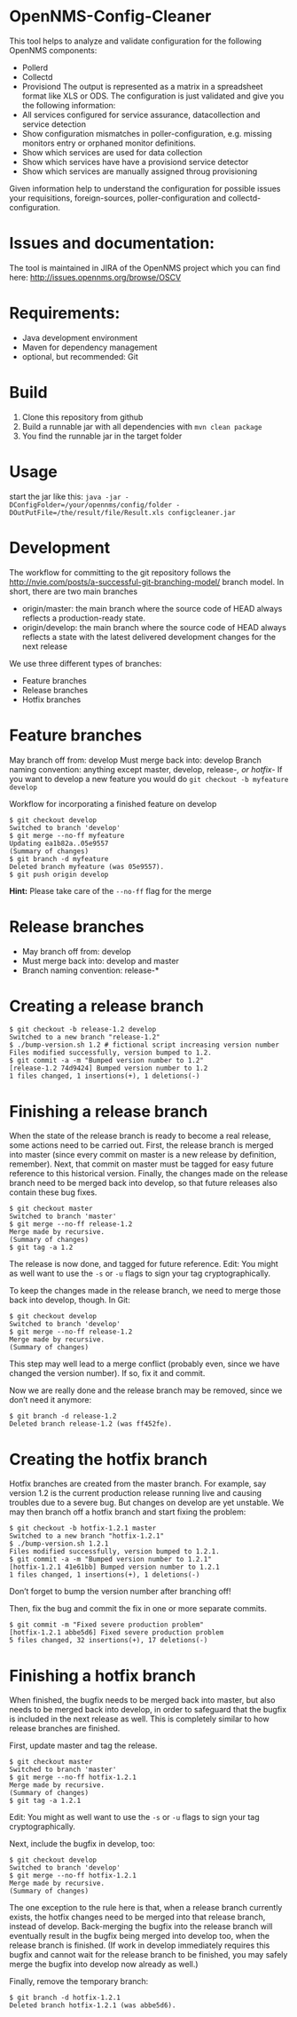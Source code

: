 OpenNMS-Config-Cleaner
======================

This tool helps to analyze and validate configuration for the following OpenNMS components:
- Pollerd
- Collectd
- Provisiond
The output is represented as a matrix in a spreadsheet format like XLS or ODS. The configuration is just validated and give you the following information:
- All services configured for service assurance, datacollection and service detection
- Show configuration mismatches in poller-configuration, e.g. missing monitors entry or orphaned monitor definitions.
- Show which services are used for data collection
- Show which services have have a provisiond service detector
- Show which services are manually assigned throug provisioning

Given information help to understand the configuration for possible issues your requisitions, foreign-sources, poller-configuration and collectd-configuration.

Issues and documentation:
=========================
The tool is maintained in JIRA of the OpenNMS project which you can find here: http://issues.opennms.org/browse/OSCV

Requirements:
=============
- Java development environment
- Maven for dependency management
- optional, but recommended: Git

Build
=====
1. Clone this repository from github
2. Build a runnable jar with all dependencies with `mvn clean package`
3. You find the runnable jar in the target folder

Usage
=====
start the jar like this:
`java -jar -DConfigFolder=/your/opennms/config/folder -DOutPutFile=/the/result/file/Result.xls configcleaner.jar`

Development
===========
The workflow for committing to the git repository follows the http://nvie.com/posts/a-successful-git-branching-model/ branch model. In short, there are two main branches
- origin/master: the main branch where the source code of HEAD always reflects a production-ready state.
- origin/develop: the main branch where the source code of HEAD always reflects a state with the latest delivered development changes for the next release

We use three different types of branches:
- Feature branches
- Release branches
- Hotfix branches

Feature branches
================
May branch off from: develop
Must merge back into: develop
Branch naming convention: anything except master, develop, release-*, or hotfix-*
If you want to develop a new feature you would do 
`git checkout -b myfeature develop`

Workflow for incorporating a finished feature on develop

    $ git checkout develop
    Switched to branch 'develop'
    $ git merge --no-ff myfeature
    Updating ea1b82a..05e9557
    (Summary of changes)
    $ git branch -d myfeature
    Deleted branch myfeature (was 05e9557).
    $ git push origin develop

**Hint:** Please take care of the `--no-ff` flag for the merge

Release branches
================
- May branch off from: develop
- Must merge back into: develop and master
- Branch naming convention: release-*

Creating a release branch
=========================

    $ git checkout -b release-1.2 develop
    Switched to a new branch "release-1.2"
    $ ./bump-version.sh 1.2 # fictional script increasing version number
    Files modified successfully, version bumped to 1.2.
    $ git commit -a -m "Bumped version number to 1.2"
    [release-1.2 74d9424] Bumped version number to 1.2
    1 files changed, 1 insertions(+), 1 deletions(-)

Finishing a release branch
==========================
When the state of the release branch is ready to become a real release, some actions need to be carried out. First, the release branch is merged into master (since every commit on master is a new release by definition, remember). Next, that commit on master must be tagged for easy future reference to this historical version. Finally, the changes made on the release branch need to be merged back into develop, so that future releases also contain these bug fixes.

    $ git checkout master
    Switched to branch 'master'
    $ git merge --no-ff release-1.2
    Merge made by recursive.
    (Summary of changes)
    $ git tag -a 1.2
    
The release is now done, and tagged for future reference.
Edit: You might as well want to use the `-s` or `-u` <key> flags to sign your tag cryptographically.

To keep the changes made in the release branch, we need to merge those back into develop, though. In Git:

    $ git checkout develop
    Switched to branch 'develop'
    $ git merge --no-ff release-1.2
    Merge made by recursive.
    (Summary of changes)

This step may well lead to a merge conflict (probably even, since we have changed the version number). If so, fix it and commit.

Now we are really done and the release branch may be removed, since we don’t need it anymore:

    $ git branch -d release-1.2
    Deleted branch release-1.2 (was ff452fe).

Creating the hotfix branch
==========================
Hotfix branches are created from the master branch. For example, say version 1.2 is the current production release running live and causing troubles due to a severe bug. But changes on develop are yet unstable. We may then branch off a hotfix branch and start fixing the problem:

    $ git checkout -b hotfix-1.2.1 master
    Switched to a new branch "hotfix-1.2.1"
    $ ./bump-version.sh 1.2.1
    Files modified successfully, version bumped to 1.2.1.
    $ git commit -a -m "Bumped version number to 1.2.1"
    [hotfix-1.2.1 41e61bb] Bumped version number to 1.2.1
    1 files changed, 1 insertions(+), 1 deletions(-)

Don’t forget to bump the version number after branching off!

Then, fix the bug and commit the fix in one or more separate commits.

    $ git commit -m "Fixed severe production problem"
    [hotfix-1.2.1 abbe5d6] Fixed severe production problem
    5 files changed, 32 insertions(+), 17 deletions(-)

Finishing a hotfix branch
=========================

When finished, the bugfix needs to be merged back into master, but also needs to be merged back into develop, in order to safeguard that the bugfix is included in the next release as well. This is completely similar to how release branches are finished.

First, update master and tag the release.

    $ git checkout master
    Switched to branch 'master'
    $ git merge --no-ff hotfix-1.2.1
    Merge made by recursive.
    (Summary of changes)
    $ git tag -a 1.2.1

Edit: You might as well want to use the `-s` or `-u` <key> flags to sign your tag cryptographically.

Next, include the bugfix in develop, too:

    $ git checkout develop
    Switched to branch 'develop'
    $ git merge --no-ff hotfix-1.2.1
    Merge made by recursive.
    (Summary of changes)

The one exception to the rule here is that, when a release branch currently exists, the hotfix changes need to be merged into that release branch, instead of develop. Back-merging the bugfix into the release branch will eventually result in the bugfix being merged into develop too, when the release branch is finished. (If work in develop immediately requires this bugfix and cannot wait for the release branch to be finished, you may safely merge the bugfix into develop now already as well.)

Finally, remove the temporary branch:

    $ git branch -d hotfix-1.2.1
    Deleted branch hotfix-1.2.1 (was abbe5d6).
